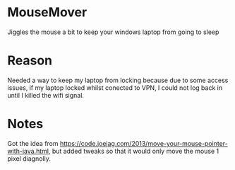 # MouseMover
Jiggles the mouse a bit to keep your windows laptop from going to sleep

# Reason
Needed a way to keep my laptop from locking because due to some access issues, if my laptop locked whilst conected to VPN, I could not log back in until I killed the wifi signal.

# Notes
Got the idea from https://code.joejag.com/2013/move-your-mouse-pointer-with-java.html, but added tweaks so that it would only move the mouse 1 pixel diagnolly.  
